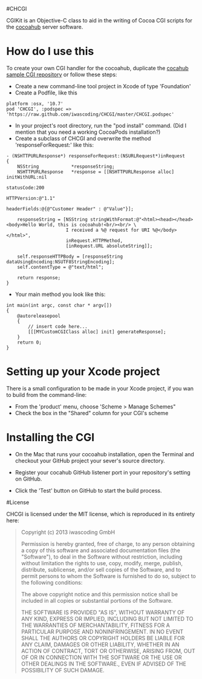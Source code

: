 #CHCGI

CGIKit is an Objective-C class to aid in the writing of Cocoa CGI scripts for the [cocoahub](https://github.com/iwascoding/cocoahub) server software.

# How do I use this

To create your own CGI handler for the cocoahub, duplicate the [cocahub sample CGI repository](https://github.com/iwascoding/cocoahubSampleCGI) or follow these steps:

* Create a new command-line tool project in Xcode of type 'Foundation'
* Create a Podfile, like this

```
platform :osx, '10.7'
pod 'CHCGI', :podspec => 'https://raw.github.com/iwascoding/CHCGI/master/CHCGI.podspec'
```
* In your project's root directory, run the "pod install" command. (Did I mention that you need a working CocoaPods installation?)
* Create a subclass of CHCGI and overwrite the method 'responseForRequest:' like this: 

```
- (NSHTTPURLResponse*) responseForRequest:(NSURLRequest*)inRequest
{
	NSString			*responseString;
	NSHTTPURLResponse	*response = [[NSHTTPURLResponse alloc] initWithURL:nil
															  statusCode:200
															 HTTPVersion:@"1.1"
															headerFields:@{@"Customer Header" : @"Value"}];
	
	responseString = [NSString stringWithFormat:@"<html><head></head><body>Hello World, this is cocoahub!<br/><br/> \
					  I received a %@ request for URI %@</body></html>",
					  inRequest.HTTPMethod,
					  [inRequest.URL absoluteString]];
	
	self.responseHTTPBody = [responseString dataUsingEncoding:NSUTF8StringEncoding];
	self.contentType = @"text/html";
	
	return response;
}
```
* Your main method you look like this:

```
int main(int argc, const char * argv[])
{
	@autoreleasepool 
	{
	    // insert code here...
	    [[[MYCustomCGIClass alloc] init] generateResponse];
	}
    return 0;
}
```

# Setting up your Xcode project

There is a small configuration to be made in your Xcode project, if you wan to build from the command-line:

* From the 'product' menu, choose 'Scheme > Manage Schemes"
* Check the box in the "Shared" column for your CGI's scheme 

# Installing the CGI


* On the Mac that runs your cocoahub installation, open the Terminal and checkout your GitHub project your sever's source directory. 

* Register your cocahub GitHub listener port in your repository's setting on GitHub.

* Click the 'Test' button on GitHub to start the build process.


#License

CHCGI is licensed under the MIT license, which is reproduced in its entirety here:

>Copyright (c) 2013 iwascoding GmbH
>
>Permission is hereby granted, free of charge, to any person obtaining a copy
>of this software and associated documentation files (the "Software"), to deal
>in the Software without restriction, including without limitation the rights
>to use, copy, modify, merge, publish, distribute, sublicense, and/or sell
>copies of the Software, and to permit persons to whom the Software is
>furnished to do so, subject to the following conditions:
>
>The above copyright notice and this permission notice shall be included in
>all copies or substantial portions of the Software.
>
>THE SOFTWARE IS PROVIDED "AS IS", WITHOUT WARRANTY OF ANY KIND, EXPRESS OR
>IMPLIED, INCLUDING BUT NOT LIMITED TO THE WARRANTIES OF MERCHANTABILITY,
>FITNESS FOR A PARTICULAR PURPOSE AND NONINFRINGEMENT. IN NO EVENT SHALL THE
>AUTHORS OR COPYRIGHT HOLDERS BE LIABLE FOR ANY CLAIM, DAMAGES OR OTHER
>LIABILITY, WHETHER IN AN ACTION OF CONTRACT, TORT OR OTHERWISE, ARISING FROM,
>OUT OF OR IN CONNECTION WITH THE SOFTWARE OR THE USE OR OTHER DEALINGS IN
>THE SOFTWARE., EVEN IF ADVISED OF THE POSSIBILITY OF SUCH DAMAGE.